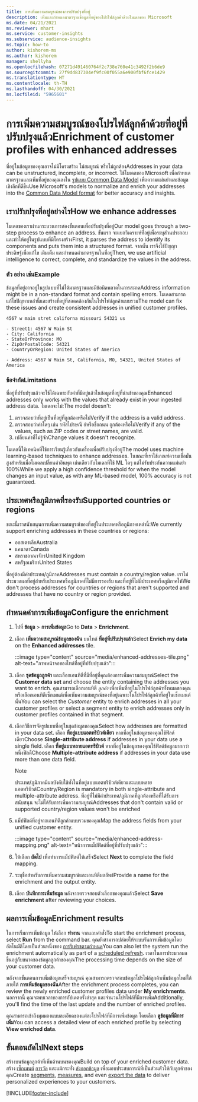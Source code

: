 ```yaml
---
title: การเพิ่มความสมบูรณ์ของการปรับปรุงที่อยู่
description: เพิ่มและกำหนดมาตรฐานข้อมูลที่อยู่ของโปรไฟล์ลูกค้าด้วยโมเดลของ Microsoft
ms.date: 04/21/2021
ms.reviewer: mhart
ms.service: customer-insights
ms.subservice: audience-insights
ms.topic: how-to
author: kishorem-ms
ms.author: kishorem
manager: shellyha
ms.openlocfilehash: 07271d491460764f2c738e760e41c3492f2b6de9
ms.sourcegitcommit: 27f9dd837304ef9fc00f055a6e900fbf6fce1429
ms.translationtype: HT
ms.contentlocale: th-TH
ms.lasthandoff: 04/30/2021
ms.locfileid: "5965601"
---
```

# <a name="enrichment-of-customer-profiles-with-enhanced-addresses"></a><span data-ttu-id="fb17e-103">การเพิ่มความสมบูรณ์ของโปรไฟล์ลูกค้าด้วยที่อยู่ที่ปรับปรุงแล้ว</span><span class="sxs-lookup"><span data-stu-id="fb17e-103">Enrichment of customer profiles with enhanced addresses</span></span>

<span data-ttu-id="fb17e-104">ที่อยู่ในข้อมูลของคุณอาจไม่มีโครงสร้าง ไม่สมบูรณ์ หรือไม่ถูกต้อง</span><span class="sxs-lookup"><span data-stu-id="fb17e-104">Addresses in your data can be unstructured, incomplete, or incorrect.</span></span> <span data-ttu-id="fb17e-105">ใช้โมเดลของ Microsoft เพื่อกำหนดมาตรฐานและเพิ่มที่อยู่ของคุณลงใน [รูปแบบ Common Data Model](/common-data-model/schema/core/applicationcommon/address) เพื่อความแม่นยำและข้อมูลเชิงลึกที่ดีขึ้น</span><span class="sxs-lookup"><span data-stu-id="fb17e-105">Use Microsoft's models to normalize and enrich your addresses into the [Common Data Model format](/common-data-model/schema/core/applicationcommon/address) for better accuracy and insights.</span></span>

## <a name="how-we-enhance-addresses"></a><span data-ttu-id="fb17e-106">เราปรับปรุงที่อยู่อย่างไร</span><span class="sxs-lookup"><span data-stu-id="fb17e-106">How we enhance addresses</span></span>

<span data-ttu-id="fb17e-107">โมเดลของเราผ่านกระบวนการสองขั้นตอนเพื่อปรับปรุงที่อยู่</span><span class="sxs-lookup"><span data-stu-id="fb17e-107">Our model goes through a two-step process to enhance an address.</span></span> <span data-ttu-id="fb17e-108">ขั้นแรก จะแยกวิเคราะห์ที่อยู่เพื่อระบุส่วนประกอบและทำให้อยู่ในรูปแบบที่มีโครงสร้าง</span><span class="sxs-lookup"><span data-stu-id="fb17e-108">First, it parses the address to identify its components and puts them into a structured format.</span></span> <span data-ttu-id="fb17e-109">จากนั้น เราจึงใช้ปัญญาประดิษฐ์เพื่อแก้ไข เติมเต็ม และกำหนดค่ามาตรฐานในที่อยู่</span><span class="sxs-lookup"><span data-stu-id="fb17e-109">Then, we use artificial intelligence to correct, complete, and standardize the values in the address.</span></span>

### <a name="example"></a><span data-ttu-id="fb17e-110">ตัว อย่าง เช่น</span><span class="sxs-lookup"><span data-stu-id="fb17e-110">Example</span></span>

<span data-ttu-id="fb17e-111">ข้อมูลที่อยู่อาจอยู่ในรูปแบบที่ไม่ได้มาตรฐานและมีข้อผิดพลาดในการสะกด</span><span class="sxs-lookup"><span data-stu-id="fb17e-111">Address information might be in a non-standard format and contain spelling errors.</span></span> <span data-ttu-id="fb17e-112">โมเดลสามารถแก้ไขปัญหาเหล่านี้และสร้างที่อยู่ที่สอดคล้องกันในโปรไฟล์ลูกค้าแบบรวม</span><span class="sxs-lookup"><span data-stu-id="fb17e-112">The model can fix these issues and create consistent addresses in unified customer profiles.</span></span>

```Input
4567 w main stret californa missouri 54321 us
```

```Output
- Street1: 4567 W Main St
- City: California
- StateOrProvince: MO
- ZipOrPostalCode: 54321
- CountryOrRegion: United States of America

- Address: 4567 W Main St, California, MO, 54321, United States of America
```

### <a name="limitations"></a><span data-ttu-id="fb17e-113">ข้อจำกัด</span><span class="sxs-lookup"><span data-stu-id="fb17e-113">Limitations</span></span>

<span data-ttu-id="fb17e-114">ที่อยู่ที่ปรับปรุงแล้วจะใช้ได้เฉพาะกับค่าที่มีอยู่แล้วในข้อมูลที่อยู่ที่นำเข้าของคุณ</span><span class="sxs-lookup"><span data-stu-id="fb17e-114">Enhanced addresses only works with the values that already exist in your ingested address data.</span></span> <span data-ttu-id="fb17e-115">โมเดลจะไม่:</span><span class="sxs-lookup"><span data-stu-id="fb17e-115">The model doesn't:</span></span> 

1. <span data-ttu-id="fb17e-116">ตรวจสอบว่าที่อยู่เป็นที่อยู่ที่ถูกต้องหรือไม่</span><span class="sxs-lookup"><span data-stu-id="fb17e-116">Verify if the address is a valid address.</span></span>
2. <span data-ttu-id="fb17e-117">ตรวจสอบว่าค่าใดๆ เช่น รหัสไปรษณี ย์หรือชื่อถนน ถูกต้องหรือไม่</span><span class="sxs-lookup"><span data-stu-id="fb17e-117">Verify if any of the values, such as ZIP codes or street names, are valid.</span></span>
3. <span data-ttu-id="fb17e-118">เปลี่ยนค่าที่ไม่รู้จัก</span><span class="sxs-lookup"><span data-stu-id="fb17e-118">Change values it doesn't recognize.</span></span>

<span data-ttu-id="fb17e-119">โมเดลนี้ใช้เทคนิคที่ใช้การเรียนรู้เกี่ยวกับเครื่องเพื่อปรับปรุงที่อยู่</span><span class="sxs-lookup"><span data-stu-id="fb17e-119">The model uses machine learning-based techniques to enhance addresses.</span></span> <span data-ttu-id="fb17e-120">ในขณะที่เราใช้เกณฑ์ความเชื่อมั่นสูงสำหรับเมื่อโมเดลเปลี่ยนค่าอินพุต เช่นเดียวกับโมเดลที่ใช้ ML ใดๆ แต่ไม่รับประกันความแม่นยำ 100%</span><span class="sxs-lookup"><span data-stu-id="fb17e-120">While we apply a high confidence threshold for when the model changes an input value, as with any ML-based model, 100% accuracy is not guaranteed.</span></span>

## <a name="supported-countries-or-regions"></a><span data-ttu-id="fb17e-121">ประเทศหรือภูมิภาคที่รองรับ</span><span class="sxs-lookup"><span data-stu-id="fb17e-121">Supported countries or regions</span></span>

<span data-ttu-id="fb17e-122">ขณะนี้เราสนับสนุนการเพิ่มความสมบูรณ์ของที่อยู่ในประเทศหรือภูมิภาคเหล่านี้:</span><span class="sxs-lookup"><span data-stu-id="fb17e-122">We currently support enriching addresses in these countries or regions:</span></span> 

- <span data-ttu-id="fb17e-123">ออสเตรเลีย</span><span class="sxs-lookup"><span data-stu-id="fb17e-123">Australia</span></span>
- <span data-ttu-id="fb17e-124">แคนาดา</span><span class="sxs-lookup"><span data-stu-id="fb17e-124">Canada</span></span>
- <span data-ttu-id="fb17e-125">สหราชอาณาจักร</span><span class="sxs-lookup"><span data-stu-id="fb17e-125">United Kingdom</span></span>
- <span data-ttu-id="fb17e-126">สหรัฐอเมริกา</span><span class="sxs-lookup"><span data-stu-id="fb17e-126">United States</span></span>

<span data-ttu-id="fb17e-127">ที่อยู่ต้องมีค่าประเทศ/ภูมิภาค</span><span class="sxs-lookup"><span data-stu-id="fb17e-127">Addresses must contain a country/region value.</span></span> <span data-ttu-id="fb17e-128">เราไม่ประมวลผลที่อยู่สำหรับประเทศหรือภูมิภาคที่ไม่มีการรองรับ และที่อยู่ที่ไม่มีประเทศหรือภูมิภาคให้</span><span class="sxs-lookup"><span data-stu-id="fb17e-128">We don't process addresses for countries or regions that aren't supported and addresses that have no country or region provided.</span></span>

## <a name="configure-the-enrichment"></a><span data-ttu-id="fb17e-129">กำหนดค่าการเพิ่มข้อมูล</span><span class="sxs-lookup"><span data-stu-id="fb17e-129">Configure the enrichment</span></span>

1. <span data-ttu-id="fb17e-130">ไปที่ **ข้อมูล** > **การเพิ่มข้อมูล**</span><span class="sxs-lookup"><span data-stu-id="fb17e-130">Go to **Data** > **Enrichment**.</span></span>

1. <span data-ttu-id="fb17e-131">เลือก **เพิ่มความสมบูรณ์ข้อมูลของฉัน** บนไทล์ **ที่อยู่ที่ปรับปรุงแล้ว**</span><span class="sxs-lookup"><span data-stu-id="fb17e-131">Select **Enrich my data** on the **Enhanced addresses** tile.</span></span>

   :::image type="content" source="media/enhanced-addresses-tile.png" alt-text="ภาพหน้าจอของไทล์ที่อยู่ที่ปรับปรุงแล้ว":::

1. <span data-ttu-id="fb17e-133">เลือก **ชุดข้อมูลลูกค้า** และเลือกเอนทิตีที่มีที่อยู่ที่คุณต้องการเพิ่มความสมบูรณ์</span><span class="sxs-lookup"><span data-stu-id="fb17e-133">Select the **Customer data set** and choose the entity containing the addresses you want to enrich.</span></span> <span data-ttu-id="fb17e-134">คุณสามารถเลือกเอนทิตี *ลูกค้า* เพื่อเพิ่มที่อยู่ในโปรไฟล์ลูกค้าทั้งหมดของคุณ หรือเลือกเอนทิตีเซ็กเมนต์เพื่อเพิ่มความสมบูรณ์ของที่อยู่เฉพาะในโปรไฟล์ลูกค้าที่อยู่ในเซ็กเมนต์นั้น</span><span class="sxs-lookup"><span data-stu-id="fb17e-134">You can select the *Customer* entity to enrich addresses in all your customer profiles or select a segment entity to enrich addresses only in customer profiles contained in that segment.</span></span>

1. <span data-ttu-id="fb17e-135">เลือกวิธีการจัดรูปแบบที่อยู่ในชุดข้อมูลของคุณ</span><span class="sxs-lookup"><span data-stu-id="fb17e-135">Select how addresses are formatted in your data set.</span></span> <span data-ttu-id="fb17e-136">เลือก **ที่อยู่แบบแอตทริบิวต์เดียว** หากที่อยู่ในข้อมูลของคุณใช้ฟิลด์เดียว</span><span class="sxs-lookup"><span data-stu-id="fb17e-136">Choose **Single-attribute address** if addresses in your data use a single field.</span></span> <span data-ttu-id="fb17e-137">เลือก **ที่อยู่แบบหลายแอตทริบิวต์** หากที่อยู่ในข้อมูลของคุณใช้ฟิลด์ข้อมูลมากกว่าหนึ่งฟิลดื</span><span class="sxs-lookup"><span data-stu-id="fb17e-137">Choose **Multiple-attribute address** if addresses in your data use more than one data field.</span></span>

   > [!NOTE]
   > <span data-ttu-id="fb17e-138">ประเทศ/ภูมิภาคมีผลบังคับใช้ทั้งในที่อยู่แบบแอตทริบิวต์เดียวและแบบหลายแอตทริบิวต์</span><span class="sxs-lookup"><span data-stu-id="fb17e-138">Country/Region is mandatory in both single-attribute and multiple-attribute address.</span></span> <span data-ttu-id="fb17e-139">ที่อยู่ที่ไม่มีค่าประเทศ/ภูมิภาคที่ถูกต้องหรือที่ได้รับการสนับสนุน จะไม่ได้รับการเพิ่มความสมบูรณ์</span><span class="sxs-lookup"><span data-stu-id="fb17e-139">Addresses that don't contain valid or supported country/region values won't be enriched</span></span>

1.  <span data-ttu-id="fb17e-140">แม็ปฟิลด์ที่อยู่จากเอนทิตีลูกค้าแบบรวมของคุณ</span><span class="sxs-lookup"><span data-stu-id="fb17e-140">Map the address fields from your unified customer entity.</span></span>

    :::image type="content" source="media/enhanced-address-mapping.png" alt-text="หน้าการแม็ปฟิลด์ที่อยู่ที่ปรับปรุงแล้ว":::

1. <span data-ttu-id="fb17e-142">ให้เลือก **ถัดไป** เพื่อทำการแม็ปฟิลด์ให้เสร็จ</span><span class="sxs-lookup"><span data-stu-id="fb17e-142">Select **Next** to complete the field mapping.</span></span>

1. <span data-ttu-id="fb17e-143">ระบุชื่อสำหรับการเพิ่มความสมบูรณ์และเอนทิตีผลลัพธ์</span><span class="sxs-lookup"><span data-stu-id="fb17e-143">Provide a name for the enrichment and the output entity.</span></span>

1. <span data-ttu-id="fb17e-144">เลือก **บันทึกการเพิ่มข้อมูล** หลังจากตรวจสอบตัวเลือกของคุณแล้ว</span><span class="sxs-lookup"><span data-stu-id="fb17e-144">Select **Save enrichment** after reviewing your choices.</span></span>

## <a name="enrichment-results"></a><span data-ttu-id="fb17e-145">ผลการเพิ่มข้อมูล</span><span class="sxs-lookup"><span data-stu-id="fb17e-145">Enrichment results</span></span>

<span data-ttu-id="fb17e-146">ในการเริ่มการเพิ่มข้อมูล ให้เลือก **ทำงาน** จากแถบคำสั่ง</span><span class="sxs-lookup"><span data-stu-id="fb17e-146">To start the enrichment process, select **Run** from the command bar.</span></span> <span data-ttu-id="fb17e-147">คุณยังสามารถปล่อยให้ระบบรันการเพิ่มข้อมูลโดยอัตโนมัติโดยเป็นส่วนหนึ่งของ [การรีเฟรชตามกำหนด](system.md#schedule-tab)</span><span class="sxs-lookup"><span data-stu-id="fb17e-147">You can also let the system run the enrichment automatically as part of a [scheduled refresh](system.md#schedule-tab).</span></span> <span data-ttu-id="fb17e-148">เวลาในการประมวลผลขึ้นอยู่กับขนาดของข้อมูลลูกค้าของคุณ</span><span class="sxs-lookup"><span data-stu-id="fb17e-148">The processing time depends on the size of your customer data.</span></span>

<span data-ttu-id="fb17e-149">หลังจากขั้นตอนการเพิ่มข้อมูลเสร็จสมบูรณ์ คุณสามารถตรวจสอบข้อมูลโปรไฟล์ลูกค้าเพิ่มข้อมูลใหม่ได้ภายใต้ **การเพิ่มข้อมูลของฉัน**</span><span class="sxs-lookup"><span data-stu-id="fb17e-149">After the enrichment process completes, you can review the newly enriched customer profiles data under **My enrichments**.</span></span> <span data-ttu-id="fb17e-150">นอกจากนี้ คุณจะพบเวลาของการอัปเดตครั้งล่าสุด และจำนวนโปรไฟล์ที่มีการเพิ่ม</span><span class="sxs-lookup"><span data-stu-id="fb17e-150">Additionally, you'll find the time of the last update and the number of enriched profiles.</span></span>

<span data-ttu-id="fb17e-151">คุณสามารถเข้าถึงมุมมองแบบละเอียดของแต่ละโปรไฟล์ที่มีการเพิ่มข้อมูล โดยเลือก **ดูข้อมูลที่มีการเพิ่ม**</span><span class="sxs-lookup"><span data-stu-id="fb17e-151">You can access a detailed view of each enriched profile by selecting **View enriched data**.</span></span>

## <a name="next-steps"></a><span data-ttu-id="fb17e-152">ขั้นตอนถัดไป</span><span class="sxs-lookup"><span data-stu-id="fb17e-152">Next steps</span></span>

<span data-ttu-id="fb17e-153">สร้างบนข้อมูลลูกค้าที่เพิ่มด้านบนของคุณ</span><span class="sxs-lookup"><span data-stu-id="fb17e-153">Build on top of your enriched customer data.</span></span> <span data-ttu-id="fb17e-154">สร้าง [เซ็กเมนต์](segments.md) [การวัด](measures.md) และแม้กระทั่ง [ส่งออกข้อมูล](export-destinations.md) เพื่อมอบประสบการณ์ที่เป็นส่วนตัวให้กับลูกค้าของคุณ</span><span class="sxs-lookup"><span data-stu-id="fb17e-154">Create [segments](segments.md), [measures](measures.md), and even [export the data](export-destinations.md) to deliver personalized experiences to your customers.</span></span>

[!INCLUDE[footer-include](../includes/footer-banner.md)]
